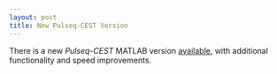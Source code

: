 ```yaml
---
layout: post
title: New Pulseq-CEST Version
---
```


There is a new *Pulseq-CEST* MATLAB version [available](https://github.com/kherz/pulseq-cest/tree/v1.0.0), with additional functionality and speed improvements. 
